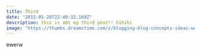 ```yaml
---
title: Third
date: "2015-05-28T22:40:32.169Z"
description: this is abt my third post!! hihihi
image: "https://thumbs.dreamstime.com/z/blogging-blog-concepts-ideas-worktable-blogging-blog-concepts-ideas-white-worktable-110423482.jpg?w=992"
---
```


ewerw
